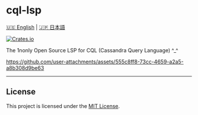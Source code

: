 # cql-lsp

[🇺🇸 English](README.md) | [🇯🇵 日本語](README_jap.md)

[![Crates.io](https://img.shields.io/crates/v/cql_lsp.svg)](https://crates.io/crates/cql_lsp)

The 1nonly Open Source LSP for CQL (Cassandra Query Language) ^_^

https://github.com/user-attachments/assets/555c8ff8-73cc-4659-a2a5-a8b308d9be63

---------------------------------------------------------

## License

This project is licensed under the [MIT License](LICENSE).
